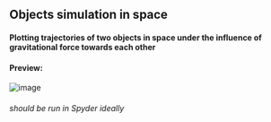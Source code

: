 ## Objects simulation in space
#### Plotting trajectories of two objects in space under the influence of gravitational force towards each other
#### Preview:
![image](https://user-images.githubusercontent.com/86224563/168233328-60de9240-87d2-4312-a6fc-ce9c442491db.png)
###### should be run in Spyder ideally
